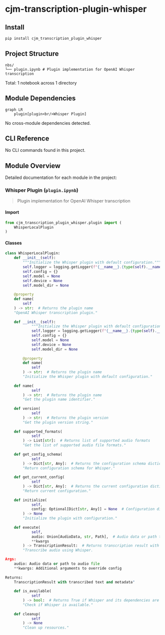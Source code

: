 # cjm-transcription-plugin-whisper


<!-- WARNING: THIS FILE WAS AUTOGENERATED! DO NOT EDIT! -->

## Install

``` bash
pip install cjm_transcription_plugin_whisper
```

## Project Structure

    nbs/
    └── plugin.ipynb # Plugin implementation for OpenAI Whisper transcription

Total: 1 notebook across 1 directory

## Module Dependencies

``` mermaid
graph LR
    plugin[plugin<br/>Whisper Plugin]
```

No cross-module dependencies detected.

## CLI Reference

No CLI commands found in this project.

## Module Overview

Detailed documentation for each module in the project:

### Whisper Plugin (`plugin.ipynb`)

> Plugin implementation for OpenAI Whisper transcription

#### Import

``` python
from cjm_transcription_plugin_whisper.plugin import (
    WhisperLocalPlugin
)
```

#### Classes

``` python
class WhisperLocalPlugin:
    def __init__(self):
        """Initialize the Whisper plugin with default configuration."""
        self.logger = logging.getLogger(f"{__name__}.{type(self).__name__}")
        self.config = {}
        self.model = None
        self.device = None
        self.model_dir = None
    
    @property
    def name(
        self
    ) -> str:  # Returns the plugin name
    "OpenAI Whisper transcription plugin."
    
    def __init__(self):
            """Initialize the Whisper plugin with default configuration."""
            self.logger = logging.getLogger(f"{__name__}.{type(self).__name__}")
            self.config = {}
            self.model = None
            self.device = None
            self.model_dir = None
        
        @property
        def name(
            self
        ) -> str:  # Returns the plugin name
        "Initialize the Whisper plugin with default configuration."
    
    def name(
            self
        ) -> str:  # Returns the plugin name
        "Get the plugin name identifier."
    
    def version(
            self
        ) -> str:  # Returns the plugin version
        "Get the plugin version string."
    
    def supported_formats(
            self
        ) -> List[str]:  # Returns list of supported audio formats
        "Get the list of supported audio file formats."
    
    def get_config_schema(
            self
        ) -> Dict[str, Any]:  # Returns the configuration schema dictionary
        "Return configuration schema for Whisper."
    
    def get_current_config(
            self
        ) -> Dict[str, Any]:  # Returns the current configuration dictionary
        "Return current configuration."
    
    def initialize(
            self,
            config: Optional[Dict[str, Any]] = None  # Configuration dictionary to initialize the plugin
        ) -> None
        "Initialize the plugin with configuration."
    
    def execute(
            self,
            audio: Union[AudioData, str, Path],  # Audio data or path to audio file to transcribe
            **kwargs
        ) -> TranscriptionResult:  # Returns transcription result with text and metadata
        "Transcribe audio using Whisper.

Args:
    audio: Audio data or path to audio file
    **kwargs: Additional arguments to override config
    
Returns:
    TranscriptionResult with transcribed text and metadata"
    
    def is_available(
            self
        ) -> bool:  # Returns True if Whisper and its dependencies are available
        "Check if Whisper is available."
    
    def cleanup(
            self
        ) -> None
        "Clean up resources."
```
